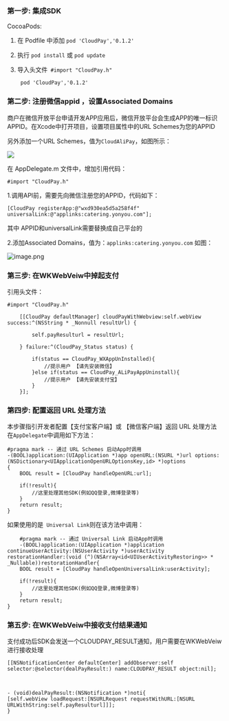 


### 第一步: 集成SDK
CocoaPods:


1.  在 Podfile 中添加 ```pod 'CloudPay','0.1.2' ```
2.  执行 ```pod install``` 或 ```pod update```
3.  导入头文件``` #import "CloudPay.h"```

         pod 'CloudPay','0.1.2' 

### 第二步: 注册微信appid ，设置Associated Domains

商户在微信开放平台申请开发APP应用后，微信开放平台会生成APP的唯一标识APPID。在Xcode中打开项目，设置项目属性中的URL Schemes为您的APPID

另外添加一个URL Schemes，值为```CloudAliPay```，如图所示：

![](https://upload-images.jianshu.io/upload_images/1154433-5546eb12058aaa2a.png?imageMogr2/auto-orient/strip%7CimageView2/2/w/1240)


在 AppDelegate.m 文件中，增加引用代码：

```
#import "CloudPay.h"
```
1.调用API前，需要先向微信注册您的APPID，代码如下：

    [CloudPay registerApp:@"wxd930ea5d5a258f4f" universalLink:@"applinks:catering.yonyou.com"];

其中 APPID和universalLink需要替换成自己平台的

2.添加Associated Domains，值为：```applinks:catering.yonyou.com```  如图：

![image.png](https://upload-images.jianshu.io/upload_images/1154433-e8aa69a7de2ff7ef.png?imageMogr2/auto-orient/strip%7CimageView2/2/w/1240)



### 第三步: 在WKWebVeiw中掉起支付
引用头文件：

```
#import "CloudPay.h"
```

```
    [[CloudPay defaultManager] cloudPayWithWebview:self.webView success:^(NSString * _Nonnull resultUrl) {

        self.payResulturl = resultUrl;

    } failure:^(CloudPay_Status status) {

        if(status == CloudPay_WXAppUnInstalled){
            //提示用户 【请先安装微信】
        }else if(status == CloudPay_ALiPayAppUninstall){
            //提示用户 【请先安装支付宝】
        }
    }];
```

### 第四步: 配置返回 URL 处理方法
本步骤指引开发者配置【支付宝客户端】或 【微信客户端】返回 URL 处理方法
在```AppDelegate```中调用如下方法：

```
#pragma mark -- 通过 URL Schemes 启动App时调用
-(BOOL)application:(UIApplication *)app openURL:(NSURL *)url options:(NSDictionary<UIApplicationOpenURLOptionsKey,id> *)options
{
    BOOL result = [CloudPay handleOpenURL:url];
    
    if(!result){
        //这里处理其他SDK(例如QQ登录,微博登录等)
    }
    return result;
}
```
如果使用的是``` Universal Link```则在该方法中调用：

```
    #pragma mark -- 通过 Universal Link 启动App时调用
    -(BOOL)application:(UIApplication *)application continueUserActivity:(NSUserActivity *)userActivity restorationHandler:(void (^)(NSArray<id<UIUserActivityRestoring>> * _Nullable))restorationHandler{
    BOOL result = [CloudPay handleOpenUniversalLink:userActivity];
    
    if(!result){
        //这里处理其他SDK(例如QQ登录,微博登录等)
    }
    return result;
}
```
### 第五步: 在WKWebVeiw中接收支付结果通知

支付成功后SDK会发送一个CLOUDPAY_RESULT通知，用户需要在WKWebVeiw进行接收处理

    [[NSNotificationCenter defaultCenter] addObserver:self selector:@selector(dealPayResult:) name:CLOUDPAY_RESULT object:nil];



    - (void)dealPayResult:(NSNotification *)noti{
    [self.webView loadRequest:[NSURLRequest requestWithURL:[NSURL URLWithString:self.payResulturl]]];
    }


